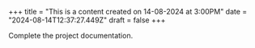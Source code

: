 +++
title = "This is a content created on 14-08-2024 at 3:00PM"
date = "2024-08-14T12:37:27.449Z"
draft = false
+++

  Complete the project documentation.
        
